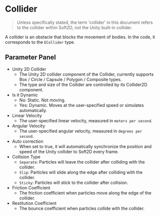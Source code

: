 # Collider
> Unless specifically stated, the term 'collider' in this document refers to the collider within Soft2D, not the Unity built-in collider.

A collider is an obstacle that blocks the movement of bodies. In the code, it corresponds to the `ECollider` type.

## Parameter Panel
- Unity 2D Collider
  - The Unity 2D collider component of the Collider, currently supports Box / Circle / Capsule / Polygon / Composite types.
  - The type and size of the Collider are controlled by its Collider2D component.
- Is it Dynamic
  - No: Static. Not moving.
  - Yes: Dynamic. Moves at the user-specified speed or simulates automatically.
- Linear Velocity
  - The user-specified linear velocity, measured in `meters per second`.
- Angular Velocity
  - The user-specified angular velocity, measured in `degrees per second`.
- Auto correction
  - When set to true, it will automatically synchronize the position and speed of the Unity collider to Soft2D every frame.
- Collision Type
  - `Separate`: Particles will leave the collider after colliding with the collider.
  - `Slip`: Particles will slide along the edge after colliding with the collider.
  - `Sticky`:  Particles will stick to the collider after collision.
- Friction Coefficient
  - The friction coefficient when particles move along the edge of the collider.
- Restitution Coefficient
  - The bounce coefficient when particles collide with the collider.

